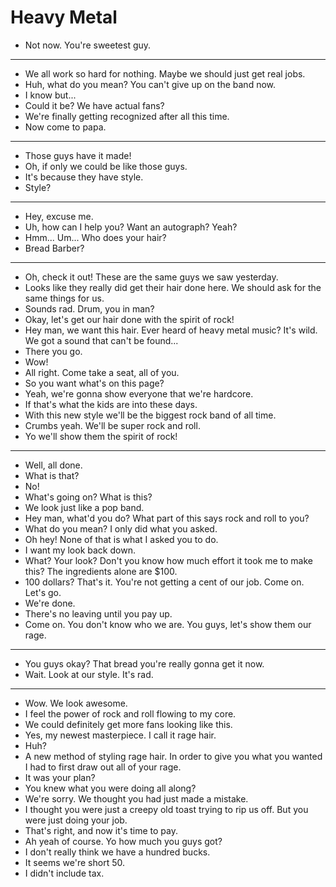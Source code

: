 # Heavy Metal

- Not now. You're sweetest guy.
* * *
- We all work so hard for nothing. Maybe we should just get real jobs.
- Huh, what do you mean? You can't give up on the band now.
- I know but...
- Could it be? We have actual fans?
- We're finally getting recognized after all this time.
- Now come to papa.
* * *
- Those guys have it made!
- Oh, if only we could be like those guys.
- It's because they have style.
- Style?
* * *
- Hey, excuse me.
- Uh, how can I help you? Want an autograph? Yeah?
- Hmm... Um... Who does your hair?
- Bread Barber?
* * *
- Oh, check it out! These are the same guys we saw yesterday.
- Looks like they really did get their hair done here. We should ask for the same things for us.
- Sounds rad. Drum, you in man?
- Okay, let's get our hair done with the spirit of rock!
- Hey man, we want this hair. Ever heard of heavy metal music? It's wild. We got a sound that can't be found...
- There you go.
- Wow!
- All right. Come take a seat, all of you.
- So you want what's on this page?
- Yeah, we're gonna show everyone that we're hardcore.
- If that's what the kids are into these days.
- With this new style we'll be the biggest rock band of all time.
- Crumbs yeah. We'll be super rock and roll.
- Yo we'll show them the spirit of rock!
* * *
- Well, all done.
- What is that?
- No!
- What's going on? What is this?
- We look just like a pop band.
- Hey man, what'd you do? What part of this says rock and roll to you?
- What do you mean? I only did what you asked.
- Oh hey! None of that is what I asked you to do.
- I want my look back down.
- What? Your look? Don't you know how much effort it took me to make this? The ingredients alone are $100.
- 100 dollars? That's it. You're not getting a cent of our job. Come on. Let's go.
- We're done.
- There's no leaving until you pay up.
- Come on. You don't know who we are. You guys, let's show them our rage.
* * *
- You guys okay? That bread you're really gonna get it now.
- Wait. Look at our style. It's rad.
* * *
- Wow. We look awesome.
- I feel the power of rock and roll flowing to my core.
- We could definitely get more fans looking like this.
- Yes, my newest masterpiece. I call it rage hair.
- Huh?
- A new method of styling rage hair. In order to give you what you wanted I had to first draw out all of your rage.
- It was your plan?
- You knew what you were doing all along?
- We're sorry. We thought you had just made a mistake.
- I thought you were just a creepy old toast trying to rip us off. But you were just doing your job.
- That's right, and now it's time to pay.
- Ah yeah of course. Yo how much you guys got?
- I don't really think we have a hundred bucks.
- It seems we're short 50.
- I didn't include tax.

